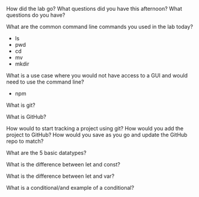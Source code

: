 How did the lab go?
What questions did you have this afternoon?
What questions do you have?

What are the common command line commands you used in the lab today?

- ls
- pwd
- cd
- mv
- mkdir

What is a use case where you would not have access to a GUI and would need to use the command line?
 - npm

What is git?

What is GitHub?

How would to start tracking a project using git? How would you add the project to GitHub? How would you save as you go and update the GitHub repo to match?

What are the 5 basic datatypes?

What is the difference between let and const?

What is the difference between let and var?

What is a conditional/and example of a conditional?
